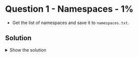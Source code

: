 # Question 1 - Namespaces - 1%

- Get the list of namespaces and save it to `namespaces.txt`.

## Solution

<details>
  <summary>Show the solution</summary>

### List namespaces

```shell
k get ns
NAME                 STATUS   AGE
default              Active   43m
ingress-nginx        Active   42m
kube-node-lease      Active   43m
kube-public          Active   43m
kube-system          Active   43m
local-path-storage   Active   43m
mercury              Active   41m
metallb-system       Active   42m
neptune              Active   41m
```

### List all the namespaces into namespaces.txt file

```shell
k get ns > namespaces.txt
```

## Resources

- [Namespaces](https://kubernetes.io/docs/concepts/overview/working-with-objects/namespaces/)
- [View and finding resources](https://kubernetes.io/docs/reference/kubectl/quick-reference/#viewing-and-finding-resources)

</details>